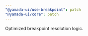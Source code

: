 ```yaml
---
"@yamada-ui/use-breakpoint": patch
"@yamada-ui/core": patch
---
```


Optimized breakpoint resolution logic.
